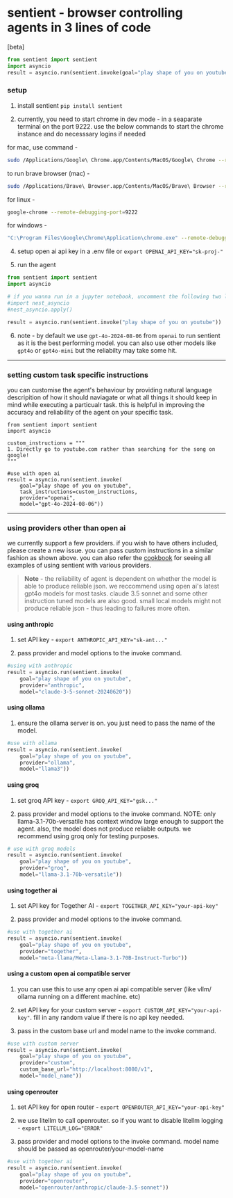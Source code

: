 # sentient - browser controlling agents in 3 lines of code

[beta]

```python
from sentient import sentient
import asyncio
result = asyncio.run(sentient.invoke(goal="play shape of you on youtube"))
```

### setup

1. install sentient `pip install sentient`

2. currently, you need to start chrome in dev mode - in a seaparate terminal on the port 9222. use the below commands to start the chrome instance and do necesssary logins if needed

for mac, use command -

```bash
sudo /Applications/Google\ Chrome.app/Contents/MacOS/Google\ Chrome --remote-debugging-port=9222
```

to run brave browser (mac) -

```bash
sudo /Applications/Brave\ Browser.app/Contents/MacOS/Brave\ Browser --remote-debugging-port=9222 --guest
```

for linux -

```bash
google-chrome --remote-debugging-port=9222
```

for windows -

```bash
"C:\Program Files\Google\Chrome\Application\chrome.exe" --remote-debugging-port=9222
```

4. setup open ai api key in a .env file or `export OPENAI_API_KEY="sk-proj-"`

5. run the agent

```python
from sentient import sentient
import asyncio

# if you wanna run in a jupyter notebook, uncomment the following two lines :
#import nest_asyncio
#nest_asyncio.apply()

result = asyncio.run(sentient.invoke("play shape of you on youtube"))
```

6. note - by default we use `gpt-4o-2024-08-06` from `openai` to run sentient as it is the best performing model. you can also use other models like `gpt4o` or `gpt4o-mini` but the reliabilty may take some hit.

---

### setting custom task specific instructions

you can customise the agent's behaviour by providing natural language descripition of how it should naviagate or what all things it should keep in mind while executing a particualr task.
this is helpful in improving the accuracy and reliability of the agent on your specific task.

```
from sentient import sentient
import asyncio

custom_instructions = """
1. Directly go to youtube.com rather than searching for the song on google!
"""

#use with open ai
result = asyncio.run(sentient.invoke(
    goal="play shape of you on youtube",
    task_instructions=custom_instructions,
    provider="openai",
    model="gpt-4o-2024-08-06"))
```

---

### using providers other than open ai

we currently support a few providers. if you wish to have others included, please create a new issue. you can pass custom instructions in a similar fashion as shown above. you can also refer the [cookbook](cookbook.py) for seeing all examples of using sentient with various providers.

> **Note** - the reliability of agent is dependent on whether the model is able to produce reliable json. we reccommend using open ai's latest gpt4o models for most tasks. claude 3.5 sonnet and some other instruction tuned models are also good. small local models might not produce reliable json - thus leading to failures more often.

#### using anthropic

1. set API key - `export ANTHROPIC_API_KEY="sk-ant..."`

2. pass provider and model options to the invoke command.

```python
#using with anthropic
result = asyncio.run(sentient.invoke(
    goal="play shape of you on youtube",
    provider="anthropic",
    model="claude-3-5-sonnet-20240620"))
```

#### using ollama

1. ensure the ollama server is on. you just need to pass the name of the model.

```python
#use with ollama
result = asyncio.run(sentient.invoke(
    goal="play shape of you on youtube",
    provider="ollama",
    model="llama3"))
```

#### using groq

1. set groq API key - `export GROQ_API_KEY="gsk..."`

2. pass provider and model options to the invoke command. NOTE: only llama-3.1-70b-versatile has context window large enough to support the agent. also, the model does not produce reliable outputs. we recommend using groq only for testing purposes.

```python
# use with groq models
result = asyncio.run(sentient.invoke(
    goal="play shape of you on youtube",
    provider="groq",
    model="llama-3.1-70b-versatile"))
```

#### using together ai

1. set API key for Together AI - `export TOGETHER_API_KEY="your-api-key"`

2. pass provider and model options to the invoke command.

```python
#use with together ai
result = asyncio.run(sentient.invoke(
    goal="play shape of you on youtube",
    provider="together",
    model="meta-llama/Meta-Llama-3.1-70B-Instruct-Turbo"))
```

#### using a custom open ai compatible server

1. you can use this to use any open ai api compatible server (like vllm/ ollama running on a different machine. etc)

2. set API key for your custom server - `export CUSTOM_API_KEY="your-api-key"`. fill in any random value if there is no api key needed.

3. pass in the custom base url and model name to the invoke command.

```python
#use with custom server
result = asyncio.run(sentient.invoke(
    goal="play shape of you on youtube",
    provider="custom",
    custom_base_url="http://localhost:8080/v1",
    model="model_name"))
```

#### using openrouter

1. set API key for open router - `export OPENROUTER_API_KEY="your-api-key"`

2. we use litellm to call openrouter. so if you want to disable litellm logging - `export LITELLM_LOG="ERROR"`

3. pass provider and model options to the invoke command. model name should be passed as openrouter/your-model-name

```python
#use with together ai
result = asyncio.run(sentient.invoke(
    goal="play shape of you on youtube",
    provider="openrouter",
    model="openrouter/anthropic/claude-3.5-sonnet"))
```
